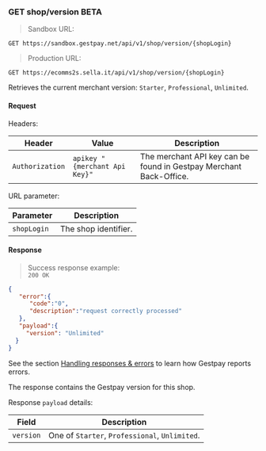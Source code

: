 ### GET shop/version <span class="beta">BETA</span>


> Sandbox URL:

```
GET https://sandbox.gestpay.net/api/v1/shop/version/{shopLogin}
```

> Production URL: 

```
GET https://ecomms2s.sella.it/api/v1/shop/version/{shopLogin}
```

Retrieves the current merchant version: `Starter`, `Professional`, `Unlimited`.

#### Request 

Headers: 

| Header          | Value                         | Description                                                        |
| --------------- | ----------------------------- | ------------------------------------------------------------------ |
| `Authorization` | `apikey "{merchant Api Key}"` | The merchant API key can be found in Gestpay Merchant Back-Office. |

URL parameter: 

| Parameter | Description | 
| --------- | ----------- | 
| `shopLogin` | The shop identifier. | 

#### Response 

> Success response example:<br>
> `200 OK`

```json
{
   "error":{  
      "code":"0",
      "description":"request correctly processed"
   },
   "payload":{
     "version": "Unlimited"
  }
}
```

See the section [Handling responses & errors](#handling-responses-amp-errors) to learn how Gestpay reports errors.

The response contains the Gestpay version for this shop. 

Response `payload` details:


| Field          | Description 
| -------------- | -----------
| `version` | One of  `Starter`, `Professional`, `Unlimited`.